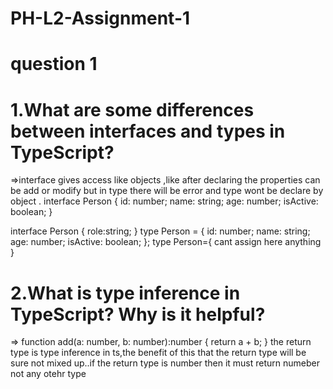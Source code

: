 # PH-L2-Assignment-1

# question 1

# 1.What are some differences between interfaces and types in TypeScript?

=>interface gives access like objects ,like after declaring the properties can be add or modify but in type there will be error and type wont be declare by object .
interface Person {
id: number;
name: string;
age: number;
isActive: boolean;
}

interface Person {
role:string;
}
type Person = {
id: number;
name: string;
age: number;
isActive: boolean;
};
type Person={
cant assign here anything
}

# 2.What is type inference in TypeScript? Why is it helpful?

=> function add(a: number, b: number):number { return a + b; }
the return type is type inference in ts,the benefit of this that the return type will be sure not mixed up..if the return type is number then it must return numeber not any otehr type
